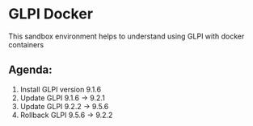 # GLPI Docker
This sandbox environment helps to understand using GLPI with docker containers

## Agenda:
1. Install GLPI version 9.1.6
2. Update GLPI 9.1.6 -> 9.2.1
3. Update GLPI 9.2.2 -> 9.5.6
4. Rollback GLPI 9.5.6 -> 9.2.2








